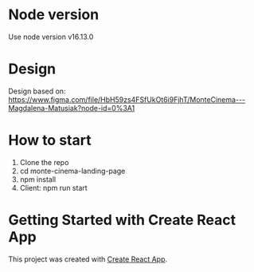 # Node version

Use node version v16.13.0

# Design

Design based on: https://www.figma.com/file/HbH59zs4FSfUkOt6i9FjhT/MonteCinema---Magdalena-Matusiak?node-id=0%3A1 

# How to start

1. Clone the repo
2. cd monte-cinema-landing-page
3. npm install
4. Client: npm run start

# Getting Started with Create React App

This project was created with [Create React App](https://github.com/facebook/create-react-app).
